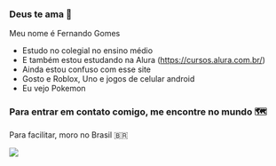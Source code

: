 ### Deus te ama 🙏 

Meu nome é Fernando Gomes

- Estudo no colegial no ensino médio
- E também estou estudando na Alura (https://cursos.alura.com.br/)
- Ainda estou confuso com esse site
- Gosto e Roblox, Uno e jogos de celular android
-  Eu vejo Pokemon

  ### Para entrar em contato comigo, me encontre no mundo 🗺️

  Para facilitar, moro no Brasil 🇧🇷

![](https://media.tenor.com/oQY80ns4hMkAAAAd/anipoke-pokemon.gif)









